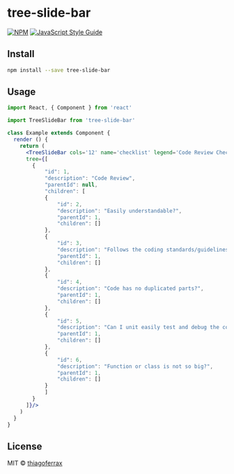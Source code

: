 # tree-slide-bar

> 

[![NPM](https://img.shields.io/npm/v/tree-slide-bar.svg)](https://www.npmjs.com/package/tree-slide-bar) [![JavaScript Style Guide](https://img.shields.io/badge/code_style-standard-brightgreen.svg)](https://standardjs.com)

## Install

```bash
npm install --save tree-slide-bar
```

## Usage

```jsx
import React, { Component } from 'react'

import TreeSlideBar from 'tree-slide-bar'

class Example extends Component {
  render () {
    return (
      <TreeSlideBar cols='12' name='checklist' legend='Code Review Checklist' 
      tree={[
        {
            "id": 1,
            "description": "Code Review",
            "parentId": null,
            "children": [
            {
                "id": 2,
                "description": "Easily understandable?",
                "parentId": 1,
                "children": []
            },
            {
                "id": 3,
                "description": "Follows the coding standards/guidelines?",
                "parentId": 1,
                "children": []
            },
            {
                "id": 4,
                "description": "Code has no duplicated parts?",
                "parentId": 1,
                "children": []
            },
            {
                "id": 5,
                "description": "Can I unit easily test and debug the code?",
                "parentId": 1,
                "children": []
            },
            {
                "id": 6,
                "description": "Function or class is not so big?",
                "parentId": 1,
                "children": []
            }
            ]
        }
      ]}/>
    )
  }
}
```

## License

MIT © [thiagoferrax](https://github.com/thiagoferrax)